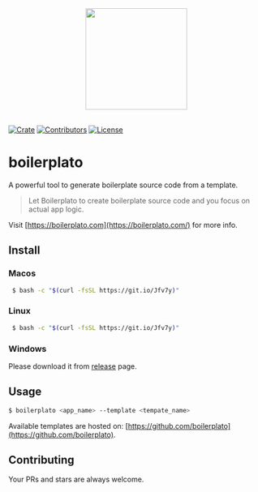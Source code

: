 <div align="center">
  <a href="https://github.com/boilerplato">
    <img width="200" height="200" src="https://avatars3.githubusercontent.com/u/63495711?s=200&v=4">
  </a>
  <br />
  <br />
</div>

[![Crate](https://img.shields.io/crates/v/boilerplato.svg)](https://crates.io/crates/boilerplato)
[![Contributors](https://img.shields.io/github/contributors/boilerplato/boilerplato.svg)](https://github.com/orgs/boilerplato/people)
[![License](https://img.shields.io/github/license/boilerplato/boilerplato.svg)](https://github.com/boilerplato/boilerplato/blob/master/LICENSE)

# boilerplato

A powerful tool to generate boilerplate source code from a template.

> Let Boilerplato to create boilerplate source code and you focus on actual app logic.

Visit [https://boilerplato.com](https://boilerplato.com/) for more info.

## Install

### Macos

```sh
 $ bash -c "$(curl -fsSL https://git.io/Jfv7y)"
```

### Linux

```sh
 $ bash -c "$(curl -fsSL https://git.io/Jfv7y)"
```

### Windows

Please download it from [release](https://github.com/boilerplato/boilerplato/releases) page.


## Usage

```sh
$ boilerplato <app_name> --template <tempate_name>
```

Available templates are hosted on: [https://github.com/boilerplato](https://github.com/boilerplato).

## Contributing

Your PRs and stars are always welcome.
